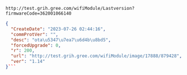 `http://test.grih.gree.com/wifiModule/Lastversion?firmwareCode=362001066140`

```json
{
  "CreateDate": "2023-07-26 02:44:16",
  "commProtVer": "",
  "desc": "ota\u5347\u7ea7\u6d4b\u8bd5",
  "forcedUpgrade": 0,
  "r": 200,
  "url": "http://test.grih.gree.com/wifiModule/image/17888/879428",
  "ver": "1.14"
}```